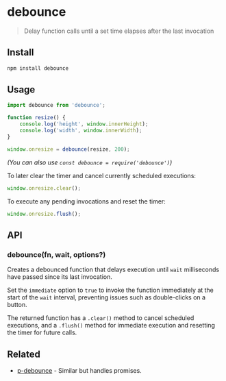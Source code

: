 # debounce

> Delay function calls until a set time elapses after the last invocation

## Install

```sh
npm install debounce
```

## Usage

```js
import debounce from 'debounce';

function resize() {
	console.log('height', window.innerHeight);
	console.log('width', window.innerWidth);
}

window.onresize = debounce(resize, 200);
```

*(You can also use `const debounce = require('debounce')`)*

To later clear the timer and cancel currently scheduled executions:

```js
window.onresize.clear();
```

To execute any pending invocations and reset the timer:

```js
window.onresize.flush();
```

## API

### debounce(fn, wait, options?)

Creates a debounced function that delays execution until `wait` milliseconds have passed since its last invocation.

Set the `immediate` option to `true` to invoke the function immediately at the start of the `wait` interval, preventing issues such as double-clicks on a button.

The returned function has a `.clear()` method to cancel scheduled executions, and a `.flush()` method for immediate execution and resetting the timer for future calls.

## Related

- [p-debounce](https://github.com/sindresorhus/p-debounce) - Similar but handles promises.
